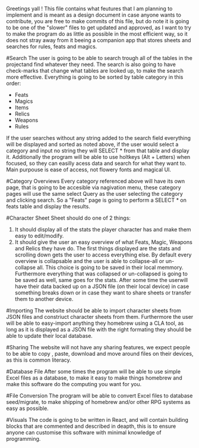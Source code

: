 Greetings yall ! This file contains what feutures that I am planning to implement and is meant as a design document in case anyone wants to contribute, you are free to make commits of this file, but do note it is going to be one of the "slower" files to get updated and approved, as I want to try to make the program do as little as possible in the most efficient way, so it does not stray away from it beeing a companion app that stores sheets and searches for rules, feats and magics.

#Search
The user is going to be able to search trough all of the tables in the projectand find whatever they need. The search is also going to have check-marks that change what tables are looked up, to make the search more effective. Everything is going to be sorted by table category in this order:
- Feats
- Magics
- Items
- Relics
- Weapons
- Rules

If the user searches without any string added to the search field everything will be displayed and sorted as noted above, if the user would select a category and input no string they will SELECT * from that table and display it. Additionally the program will be able to use holtkeys (Alt + Letters) when focused, so they can easilly acess data and search for what they want to. Main purpouse is ease of access, not flowery fonts and magical UI.

#Category Overviews
Every category referenced above will have its own page, that is going to be accesible via nagivation menu, these category pages will use the same select Query as the user selecting the category and clicking search. So a "Feats" page is going to perform a SELECT * on feats table and display the results.

#Character Sheet
Sheet should do one of 2 things:
1. It should display all of the stats the player character has and make them easy to edit/modify.
2. It should give the user an easy overview of what Feats, Magic, Weapons and Relics they have do. The first things displayed are the stats and scrolling down gets the user to access everything else. By default every overview is collapsable and the user is able to collapse-all or un-collapse all. This choice is going to be saved in their local memmory. Furthermore everything that was collapsed or un-collapsed is going to be saved as well, same goes for the stats. After some time the userwill have their data backed up on a JSON file (on their local device) in case something breaks down or in case they want to share sheets or transfer them to another device.

#Importing
The website should be able to import character sheets from JSON files and constriuct character sheets from them.
Furthermore the user will be able to easy-import anything they homebrew using a CLA tool, as long as it is displayed as a JSON file with the right formating they should be able to update their local database.

#Sharing
The website will not have any sharing features, we expect people to be able to copy , paste, download and move around files on their devices, as this is common literacy.

#Database File
After some times the program will be able to use simple Excel files as a database, to make it easy to make things homebrew and make this software do the computing you want for you.

#File Conversion
The program will be able to convert Excel files to database seed/migrate, to make shipping of homebrew and/or other RPG systems as easy as possible.

#Visuals
The code is going to be written in React, and will contain building blocks that are commented and described in deapth, this is to ensure anyone can customise this software with minimal knowledge of programming.
